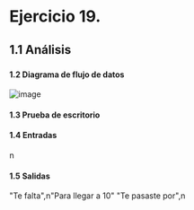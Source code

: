 # Ejercicio 19.
## 1.1 Análisis
###
#### 1.2 Diagrama de flujo de datos
![image](https://user-images.githubusercontent.com/113397533/190953738-a3d655a9-fd77-4bd9-a055-230187b3ff98.png)
#### 1.3 Prueba de escritorio
#### 1.4 Entradas
n
#### 1.5 Salidas
"Te falta",n"Para llegar a 10"  "Te pasaste por",n
